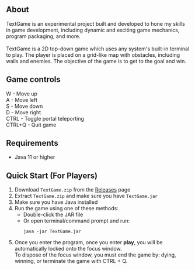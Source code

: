 ## About
TextGame is an experimental project built and developed to hone my skills in game development, including dynamic and exciting game mechanics, program packaging, and more.
<br/><br/>
TextGame is a 2D top-down game which uses any system's built-in terminal to play. The player is placed on a grid-like map with obstacles, including walls and enemies. The objective of the game is to get to the goal and win.

## Game controls
  W - Move up <br/>
  A - Move left <br/>
  S - Move down <br/>
  D - Move right <br/>
  CTRL - Toggle portal teleporting <br/>
  CTRL+Q - Quit game <br/>

## Requirements
- Java 11 or higher

## Quick Start (For Players)
1. Download `TextGame.zip` from the [Releases](../../releases) page
2. Extract `TextGame.zip` and make sure you have `TextGame.jar`
3. Make sure you have Java installed
4. Run the game using one of these methods:
   - Double-click the JAR file
   - Or open terminal/command prompt and run:
     ```
     java -jar TextGame.jar
     ```
5. Once you enter the program, once you enter **play**, you will be automatically locked onto the focus window.<br/>
    To dispose of the focus window, you must end the game by: dying, winning, or terminate the game with CTRL + Q.
